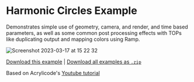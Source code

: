 # Harmonic Circles Example

Demonstrates simple use of geometry, camera, and render, and time based parameters, as well as some common post processing effects with TOPs like duplicating output and mapping colors using Ramp.

![Screenshot 2023-03-17 at 15 22 32](https://user-images.githubusercontent.com/3166481/225947780-7751597f-ce37-40bb-8ea3-41f01b6c93bf.png)

[Download this example](https://github.com/XRRCA/CreativeCoding/raw/main/touchdesigner/harmonic-circles/Harmonic%20Circles.7.toe) | [Download all examples as `.zip`](https://github.com/XRRCA/CreativeCoding/archive/refs/heads/main.zip)

Based on Acrylicode's [Youtube tutorial](https://www.youtube.com/watch?v=wmaRUhFOp9w)

